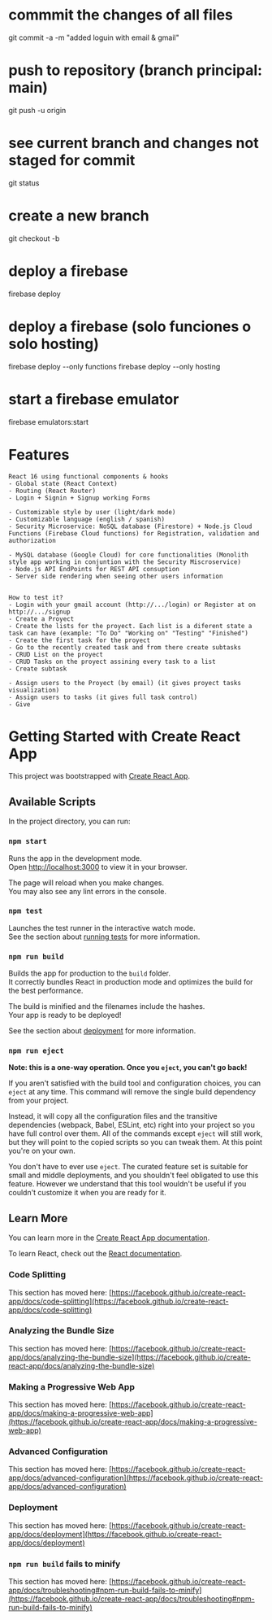 # commmit the changes of all files

git commit -a -m "added loguin with email & gmail"

# push to repository (branch principal: main)

git push -u origin <your-branch-name>

# see current branch and changes not staged for commit

git status

# create a new branch

git checkout -b <your-new-branch-name>

# deploy a firebase

firebase deploy

# deploy a firebase (solo funciones o solo hosting)

firebase deploy --only functions
firebase deploy --only hosting

# start a firebase emulator

firebase emulators:start

# Features

    React 16 using functional components & hooks
    - Global state (React Context)
    - Routing (React Router)
    - Login + Signin + Signup working Forms

    - Customizable style by user (light/dark mode)
    - Customizable language (english / spanish)
    - Security Microservice: NoSQL database (Firestore) + Node.js Cloud Functions (Firebase Cloud functions) for Registration, validation and authorization

    - MySQL database (Google Cloud) for core functionalities (Monolith style app working in conjuntion with the Security Miscroservice)
    - Node.js API EndPoints for REST API consuption
    - Server side rendering when seeing other users information


    How to test it?
    - Login with your gmail account (http://.../login) or Register at on http://.../signup
    - Create a Proyect
    - Create the lists for the proyect. Each list is a diferent state a task can have (example: "To Do" "Working on" "Testing" "Finished")
    - Create the first task for the proyect
    - Go to the recently created task and from there create subtasks
    - CRUD List on the proyect
    - CRUD Tasks on the proyect assining every task to a list
    - Create subtask

    - Assign users to the Proyect (by email) (it gives proyect tasks visualization)
    - Assign users to tasks (it gives full task control)
    - Give

# Getting Started with Create React App

This project was bootstrapped with [Create React App](https://github.com/facebook/create-react-app).

## Available Scripts

In the project directory, you can run:

### `npm start`

Runs the app in the development mode.\
Open [http://localhost:3000](http://localhost:3000) to view it in your browser.

The page will reload when you make changes.\
You may also see any lint errors in the console.

### `npm test`

Launches the test runner in the interactive watch mode.\
See the section about [running tests](https://facebook.github.io/create-react-app/docs/running-tests) for more information.

### `npm run build`

Builds the app for production to the `build` folder.\
It correctly bundles React in production mode and optimizes the build for the best performance.

The build is minified and the filenames include the hashes.\
Your app is ready to be deployed!

See the section about [deployment](https://facebook.github.io/create-react-app/docs/deployment) for more information.

### `npm run eject`

**Note: this is a one-way operation. Once you `eject`, you can't go back!**

If you aren't satisfied with the build tool and configuration choices, you can `eject` at any time. This command will remove the single build dependency from your project.

Instead, it will copy all the configuration files and the transitive dependencies (webpack, Babel, ESLint, etc) right into your project so you have full control over them. All of the commands except `eject` will still work, but they will point to the copied scripts so you can tweak them. At this point you're on your own.

You don't have to ever use `eject`. The curated feature set is suitable for small and middle deployments, and you shouldn't feel obligated to use this feature. However we understand that this tool wouldn't be useful if you couldn't customize it when you are ready for it.

## Learn More

You can learn more in the [Create React App documentation](https://facebook.github.io/create-react-app/docs/getting-started).

To learn React, check out the [React documentation](https://reactjs.org/).

### Code Splitting

This section has moved here: [https://facebook.github.io/create-react-app/docs/code-splitting](https://facebook.github.io/create-react-app/docs/code-splitting)

### Analyzing the Bundle Size

This section has moved here: [https://facebook.github.io/create-react-app/docs/analyzing-the-bundle-size](https://facebook.github.io/create-react-app/docs/analyzing-the-bundle-size)

### Making a Progressive Web App

This section has moved here: [https://facebook.github.io/create-react-app/docs/making-a-progressive-web-app](https://facebook.github.io/create-react-app/docs/making-a-progressive-web-app)

### Advanced Configuration

This section has moved here: [https://facebook.github.io/create-react-app/docs/advanced-configuration](https://facebook.github.io/create-react-app/docs/advanced-configuration)

### Deployment

This section has moved here: [https://facebook.github.io/create-react-app/docs/deployment](https://facebook.github.io/create-react-app/docs/deployment)

### `npm run build` fails to minify

This section has moved here: [https://facebook.github.io/create-react-app/docs/troubleshooting#npm-run-build-fails-to-minify](https://facebook.github.io/create-react-app/docs/troubleshooting#npm-run-build-fails-to-minify)
